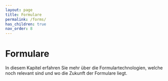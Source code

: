 ```yaml
---
layout: page
title: Formulare
permalink: /forms/
has_children: true
nav_order: 8
---
```


# Formulare

In diesem Kapitel erfahren Sie mehr über die Formulartechnologien, welche noch relevant sind und wo die Zukunft der Formulare liegt.